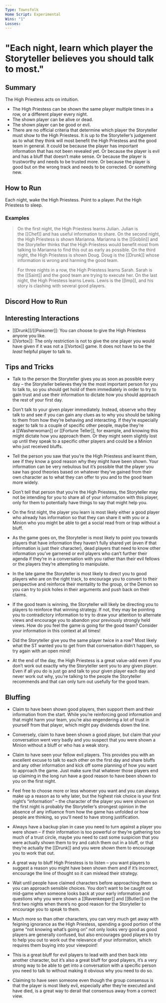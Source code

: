 ```yaml
---
Type: Townsfolk
Home Script: Experimental
Wins: "1"
Losses:
---
```

# "Each night, learn which player the Storyteller believes you should talk to most."

## Summary
The High Priestess acts on intuition.

- The High Priestess can be shown the same player multiple times in a row, or a different player every night.
- The shown player can be alive or dead.
- The shown player can be good or evil.
- There are no official criteria that determine which player the Storyteller must show to the High Priestess. It is up to the Storyteller’s judgement as to what they think will most benefit the High Priestess and the good team in general. It could be because the player has important information that has not been revealed yet. Or because the player is evil and has a bluff that doesn’t make sense. Or because the player is trustworthy and needs to be trusted more. Or because the player is good but on the wrong track and needs to be corrected. Or something new.
## How to Run
Each night, wake the High Priestess. Point to a player. Put the High Priestess to sleep.
### Examples
>On the first night, the High Priestess learns Julian. Julian is the [[Chef]] and has useful information to share. On the second night, the High Priestess is shown Marianna. Marianna is the [[Goblin]] and the Storyteller thinks that the High Priestess would benefit most from talking to Marianna to find this out as early as possible. On the third night, the High Priestess is shown Doug. Doug is the [[Drunk]] whose information is wrong and harming the good team.

>For three nights in a row, the High Priestess learns Sarah. Sarah is the [[Saint]] and the good team are trying to execute her. On the last night, the High Priestess learns Lewis. Lewis is the [[Imp]], and his story is clashing with several good players.

## Discord How to Run


## Interesting Interactions
- [[Drunk]]/[[Poisoner]]: You can choose to give the High Priestess anyone you like. 
- [[Vortox]]: The only restriction is not to give the one player you would have given if it was not a [[Vortox]] game. It does not have to be the _least_ helpful player to talk to.

## Tips and Tricks
- Talk to the person the Storyteller gives you as soon as possible every day – the Storyteller believes they’re the most important person for you to talk to, so you should get hold of them immediately in order to try to gain trust and use their information to dictate how you should approach the rest of your first day.

- Don’t talk to your given player immediately. Instead, observe who they talk to and see if you can gain any clues as to why you should be talking to them from how they’re behaving and interacting. If they’re especially eager to talk to a couple of specific other people, maybe they’re a [[Washerwoman]] or [[Fortune Teller]], for example, and knowing this might dictate how you approach them. Or they might seem slightly lost up until they speak to a specific other players and could be a Minion who just received bluffs.

- Tell the person you saw that you’re the High Priestess and learnt them, see if they know a good reason why they might have been shown. Your information can be very nebulous but it’s possible that the player you saw has good theories based on whatever they’ve gained from their own character as to what they can offer to you and to the good team more widely.

- Don’t tell that person that you’re the High Priestess, the Storyteller may not be intending for you to share all of your information with this player, only for them to potentially have things to say that might help you.

- On the first night, the player you learn is most likely either a good player who already has information so that they can share it with you or a Minion who you might be able to get a social read from or trap without a bluff.

- As the game goes on, the Storyteller is most likely to point you towards players that have information they haven’t fully shared yet (even if that information is just their character), dead players that need to know other information you’ve garnered or evil players who can’t further their agenda if they’re in a conversation with you rather than their evil fellows or the players they’re attempting to manipulate.

- In the late game the Storyteller is most likely to direct you to good players who are on the right track, to encourage you to convert to their perspective and reinforce their mentality to the group, or the Demon so you can try to pick holes in their arguments and push back on their claims.

- If the good team is winning, the Storyteller will likely be directing you to players to reinforce that winning strategy. If not, they may be pointing you to contradictory information to try to draw your attention to alternate views and encourage you to abandon your previously strongly held views. How do you feel the game is going for the good team? Consider your information in this context at all times!

- Did the Storyteller give you the same player twice in a row? Most likely what the ST wanted you to get from that conversation didn’t happen, so try again with an open mind!

- At the end of the day, the High Priestess is a great value-add even if you don’t work out exactly why the Storyteller sent you to any given player. Even if all you do is just go and talk to your given player each day and never work out why, you’re talking to the people the Storyteller recommends and that can only turn out usefully for the good team.

## Bluffing
- Claim to have been shown good players, then support them and their information from the start. While you’re reinforcing good information and that might harm your team, you’re also engendering a lot of trust in yourself from that player, which might pay dividends down the line.

- Conversely, claim to have been shown a good player, but claim that your conversation went very badly and you suspect that you were shown a Minion without a bluff or who has a weak story.

- Claim to have seen your fellow evil players. This provides you with an excellent excuse to talk to each other on the first day and share bluffs and any other information and kick off some planning of how you want to approach the game. Just make sure that whatever those players end up claiming in the long run have a good reason to have been shown to you on the first night.

- Feel free to choose more or less whoever you want and you can always make up a reason as to why later, but the highest risk choice is your first night’s “information” – the character of the player you were shown on the first night is probably the Storyteller’s strongest opinion in the absence of any influence from how the game has unfolded or how people are thinking, so you’ll need to have strong justification.

- Always have a backup plan in case you need to turn against a player you were shown – if their information is too powerful or they’re gathering too much of a trust circle, maybe you need to cast some suspicion that you were actually shown them to try and catch them out in a bluff, or that they’re actually the [[Drunk]] and you were shown them to encourage you to work that out.

- A great way to bluff High Priestess is to listen – you want players to suggest a reason you might have been shown them and if it’s incorrect, encourage the line of thought so it can mislead their strategy.

- Wait until people have claimed characters before approaching them so you can approach sensible choices. You don’t want to be caught out mid-game when someone looks back at your early information and questions why you were shown a [[Ravenkeeper]] and [[Butler]] on the first two nights when there’s no good reason for the Storyteller to encourage you to speak to them.

- Much more so than other characters, you can very much get away with feigning ignorance as the High Priestess, spending a good portion of the game “not knowing what’s going on” not only looks very good as good players are generally confused, but also encourages good players to try to help you out to work out the relevance of your information, which requires them buying into your viewpoint!

- This is a great bluff for evil players to lead with and then back into another character, but it’s also a great bluff for good players, it’s a very strong way to be able to get into a conversation with a specific person you need to talk to without making it obvious why you need to do so.

- Claiming to have seen someone even though the group consensus is that the player is most likely evil, especially after they’re executed and have died, is a great way to derail that consensus away from a correct view.

